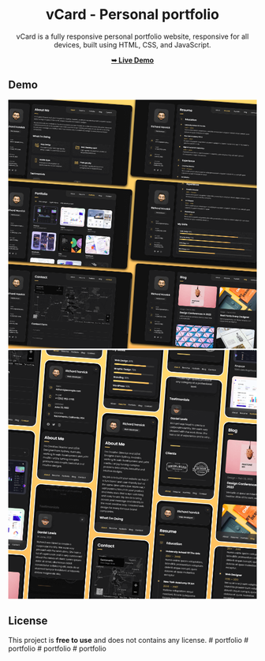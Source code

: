 <div align="center">

# vCard - Personal portfolio

vCard is a fully responsive personal portfolio website, responsive for all devices, built using HTML, CSS, and JavaScript.

 <a href="https://codingstella.github.io/vCard-personal-portfolio/"><strong>➥ Live Demo</strong></a> 
 
 </div>
 
## Demo

![vCard Desktop Demo](./website-demo-image/desktop.png "Desktop Demo")
![vCard Mobile Demo](./website-demo-image/mobile.png "Mobile Demo")


## License

This project is **free to use** and does not contains any license.
#   p o r t f o l i o 
 
 #   p o r t f o l i o 
 
 #   p o r t f o l i o 
 
 #   p o r t f o l i o 
 
 